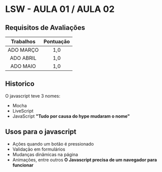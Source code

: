 
# LSW - AULA 01 / AULA 02

## Requisitos de Avaliações


Trabalhos        |  Pontuação
:-------------------------:|:-------------------------:
ADO MARÇO   | 1,0
ADO ABRIL   | 1,0
ADO MAIO    | 1,0

## Historico
O javascript teve 3 nomes:
- Mocha 
- LiveScript
- JavaScript
<strong>"Tudo por causa do hype mudaram o nome" </strong>

## Usos para o javascript
- Ações quando um botão é pressionado
- Validação em formulários
- Mudanças dinâmicas na página
- Animações, entre outros
<strong>O Javascript precisa de um navegador para funcionar</strong>
